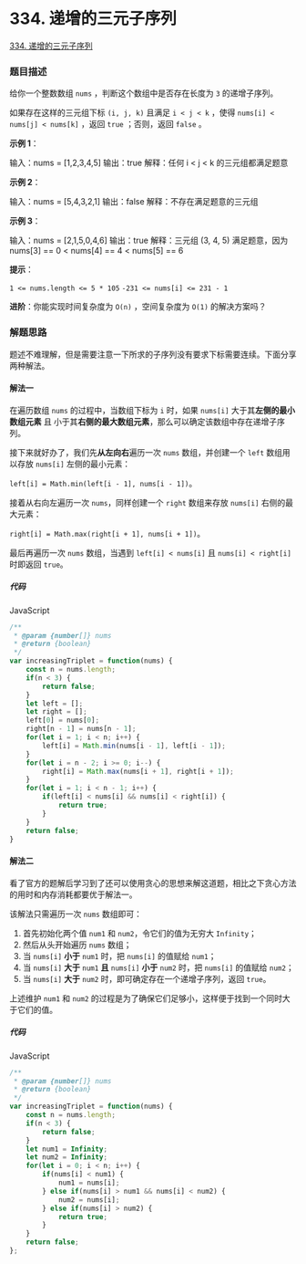 # 334. 递增的三元子序列

[334. 递增的三元子序列](https://leetcode-cn.com/problems/increasing-triplet-subsequence/)

### 题目描述

给你一个整数数组 `nums` ，判断这个数组中是否存在长度为 `3` 的递增子序列。

如果存在这样的三元组下标 `(i, j, k)` 且满足 `i < j < k` ，使得 `nums[i] < nums[j] < nums[k]` ，返回 `true` ；否则，返回 `false` 。

 

**示例 1**：

输入：nums = [1,2,3,4,5]
输出：true
解释：任何 i < j < k 的三元组都满足题意

**示例 2**：

输入：nums = [5,4,3,2,1]
输出：false
解释：不存在满足题意的三元组

**示例 3**：

输入：nums = [2,1,5,0,4,6]
输出：true
解释：三元组 (3, 4, 5) 满足题意，因为 nums[3] == 0 < nums[4] == 4 < nums[5] == 6

**提示**：

`1 <= nums.length <= 5 * 105`
`-231 <= nums[i] <= 231 - 1`

**进阶**：你能实现时间复杂度为 `O(n)` ，空间复杂度为 `O(1)` 的解决方案吗？



### 解题思路

题述不难理解，但是需要注意一下所求的子序列没有要求下标需要连续。下面分享两种解法。

#### 解法一

在遍历数组 `nums` 的过程中，当数组下标为 `i` 时，如果 `nums[i]` 大于其**左侧的最小数组元素** 且 小于其**右侧的最大数组元素**，那么可以确定该数组中存在递增子序列。

接下来就好办了，我们先**从左向右**遍历一次 `nums` 数组，并创建一个 `left` 数组用以存放 `nums[i]` 左侧的最小元素：

`left[i] = Math.min(left[i - 1], nums[i - 1])`。

接着从右向左遍历一次 `nums`，同样创建一个 `right` 数组来存放 `nums[i]` 右侧的最大元素：

`right[i] = Math.max(right[i + 1], nums[i + 1])`。

最后再遍历一次 `nums` 数组，当遇到 `left[i] < nums[i]` 且 `nums[i] < right[i]` 时即返回 `true`。



##### 代码

JavaScript

```js
/**
 * @param {number[]} nums
 * @return {boolean}
 */
var increasingTriplet = function(nums) {
    const n = nums.length;
    if(n < 3) {
        return false;
    }
    let left = [];
    let right = [];
    left[0] = nums[0];
    right[n - 1] = nums[n - 1];
    for(let i = 1; i < n; i++) {
        left[i] = Math.min(nums[i - 1], left[i - 1]);
    }
    for(let i = n - 2; i >= 0; i--) {
        right[i] = Math.max(nums[i + 1], right[i + 1]);
    }
    for(let i = 1; i < n - 1; i++) {
        if(left[i] < nums[i] && nums[i] < right[i]) {
            return true;
        }
    }
    return false;
}
```



#### 解法二

看了官方的题解后学习到了还可以使用贪心的思想来解这道题，相比之下贪心方法的用时和内存消耗都要优于解法一。

该解法只需遍历一次 `nums` 数组即可：

1. 首先初始化两个值 `num1` 和 `num2`，令它们的值为无穷大 `Infinity`；
2. 然后从头开始遍历 `nums` 数组；
3. 当 `nums[i]` **小于** `num1` 时，把 `nums[i]` 的值赋给 `num1`；
4. 当 `nums[i]` **大于** `num1` **且** `nums[i]` **小于** `num2` 时，把 `nums[i]` 的值赋给 `num2`；
5. 当 `nums[i]` **大于** `num2` 时，即可确定存在一个递增子序列，返回 `true`。

上述维护 `num1` 和 `num2` 的过程是为了确保它们足够小，这样便于找到一个同时大于它们的值。



##### 代码

JavaScript

```js
/**
 * @param {number[]} nums
 * @return {boolean}
 */
var increasingTriplet = function(nums) {
    const n = nums.length;
    if(n < 3) {
        return false;
    }
    let num1 = Infinity;
    let num2 = Infinity;
    for(let i = 0; i < n; i++) {
        if(nums[i] < num1) {
            num1 = nums[i];
        } else if(nums[i] > num1 && nums[i] < num2) {
            num2 = nums[i];
        } else if(nums[i] > num2) {
            return true;
        }
    }
    return false;
};
```

